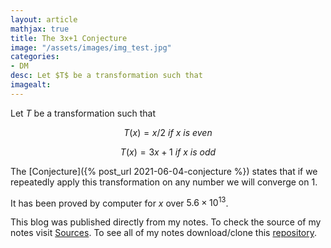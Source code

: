 ```yaml
---
layout: article
mathjax: true
title: The 3x+1 Conjecture
image: "/assets/images/img_test.jpg"
categories:
- DM
desc: Let $T$ be a transformation such that 
imagealt: 
---
```


Let $T$ be a transformation such that

































































































































































































































































































































































$$T(x) = x/2\ if\ x\ is\ even$$

































































































































































































































































































































































$$T(x) = 3x+1\ if\ x\ is\ odd$$


































































































































































































































































































































































The [Conjecture]({% post_url 2021-06-04-conjecture %}) states that if we repeatedly apply this transformation on any number we will converge on 1.

It has been proved by computer for $x$ over $5.6 \times 10^{13}$.




































































































































































































































































































































































This blog was published directly from my notes.
To check the source of my notes visit [Sources](sources.html).
To see all of my notes download/clone this [repository](https://github.com/bovem/CS).